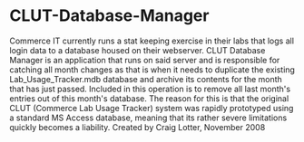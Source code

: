 CLUT-Database-Manager
=====================

Commerce IT currently runs a stat keeping exercise in their labs that logs all login data to a database housed on their webserver. CLUT Database Manager is an application that runs on said server and is responsible for catching all month changes as that is when it needs to duplicate the existing Lab_Usage_Tracker.mdb database and archive its contents for the month that has just passed. Included in this operation is to remove all last month's entries out of this month's database. The reason for this is that the original CLUT (Commerce Lab Usage Tracker) system was rapidly prototyped using a standard MS Access database, meaning that its rather severe limitations quickly becomes a liability.  Created by Craig Lotter, November 2008
